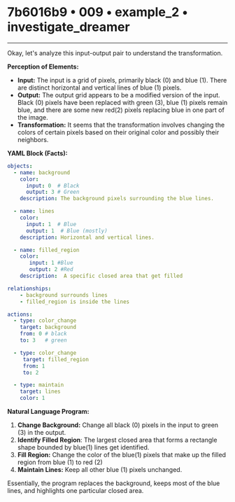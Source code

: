 # 7b6016b9 • 009 • example_2 • investigate_dreamer

---
Okay, let's analyze this input-output pair to understand the transformation.

**Perception of Elements:**

*   **Input:** The input is a grid of pixels, primarily black (0) and blue (1). There are distinct horizontal and vertical lines of blue (1) pixels.
*   **Output:** The output grid appears to be a modified version of the input. Black (0) pixels have been replaced with green (3), blue (1) pixels remain blue, and there are some new red(2) pixels replacing blue in one part of the image.
*   **Transformation:** It seems that the transformation involves changing the colors of certain pixels based on their original color and possibly their neighbors.

**YAML Block (Facts):**



```yaml
objects:
  - name: background
    color:
      input: 0  # Black
      output: 3 # Green
    description: The background pixels surrounding the blue lines.

  - name: lines
    color:
      input: 1  # Blue
      output: 1  # Blue (mostly)
    description: Horizontal and vertical lines.

  - name: filled_region
    color:
       input: 1 #Blue
       output: 2 #Red
    description:  A specific closed area that get filled

relationships:
    - background surrounds lines
    - filled_region is inside the lines

actions:
  - type: color_change
    target: background
    from: 0 # black
    to: 3   # green

  - type: color_change
     target: filled_region
     from: 1
     to: 2

  - type: maintain
    target: lines
    color: 1

```



**Natural Language Program:**

1.  **Change Background:** Change all black (0) pixels in the input to green (3) in the output.
2.  **Identify Filled Region**: The largest closed area that forms a rectangle shape bounded by blue(1) lines get identified.
3.  **Fill Region:** Change the color of the blue(1) pixels that make up the filled region from blue (1) to red (2)
4.  **Maintain Lines:** Keep all other blue (1) pixels unchanged.

Essentially, the program replaces the background, keeps most of the blue lines, and highlights one particular closed area.

